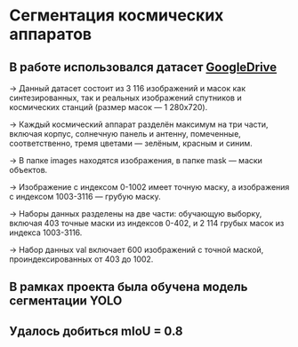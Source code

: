 # Сегментация космических аппаратов
## В работе использовался датасет [GoogleDrive](https://drive.google.com/drive/u/0/folders/1Q1wR9aBFCyeFEYa3wwyXNu9wk_fZdzUm)
→ Данный датасет состоит из 3 116 изображений и масок как синтезированных, так и реальных изображений спутников и космических станций (размер масок — 1 280x720).

→ Каждый космический аппарат разделён максимум на три части, включая корпус, солнечную панель и антенну, помеченные, соответственно, тремя цветами — зелёным, красным и синим.

→ В папке images находятся изображения, в папке mask — маски объектов.

→ Изображение с индексом 0-1002 имеет точную маску, а изображения с индексом 1003-3116 — грубую маску.

→ Наборы данных разделены на две части: обучающую выборку, включая 403 точные маски из индексов 0-402, и 2 114 грубых масок из индекса 1003-3116.

→ Набор данных val включает 600 изображений с точной маской, проиндексированных от 403 до 1002.

## В рамках проекта была обучена модель сегментации YOLO
## Удалось добиться mIoU = 0.8
